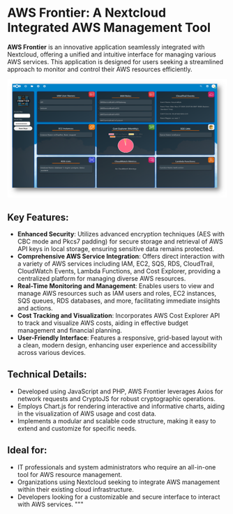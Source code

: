# AWS Frontier: A Nextcloud Integrated AWS Management Tool

**AWS Frontier** is an innovative application seamlessly integrated with Nextcloud, offering a unified and intuitive interface for managing various AWS services. This application is designed for users seeking a streamlined approach to monitor and control their AWS resources efficiently.

![AWS Frontier Interface](Frontier.png)

## Key Features:
- **Enhanced Security**: Utilizes advanced encryption techniques (AES with CBC mode and Pkcs7 padding) for secure storage and retrieval of AWS API keys in local storage, ensuring sensitive data remains protected.
- **Comprehensive AWS Service Integration**: Offers direct interaction with a variety of AWS services including IAM, EC2, SQS, RDS, CloudTrail, CloudWatch Events, Lambda Functions, and Cost Explorer, providing a centralized platform for managing diverse AWS resources.
- **Real-Time Monitoring and Management**: Enables users to view and manage AWS resources such as IAM users and roles, EC2 instances, SQS queues, RDS databases, and more, facilitating immediate insights and actions.
- **Cost Tracking and Visualization**: Incorporates AWS Cost Explorer API to track and visualize AWS costs, aiding in effective budget management and financial planning.
- **User-Friendly Interface**: Features a responsive, grid-based layout with a clean, modern design, enhancing user experience and accessibility across various devices.

## Technical Details:
- Developed using JavaScript and PHP, AWS Frontier leverages Axios for network requests and CryptoJS for robust cryptographic operations.
- Employs Chart.js for rendering interactive and informative charts, aiding in the visualization of AWS usage and cost data.
- Implements a modular and scalable code structure, making it easy to extend and customize for specific needs.

## Ideal for:
- IT professionals and system administrators who require an all-in-one tool for AWS resource management.
- Organizations using Nextcloud seeking to integrate AWS management within their existing cloud infrastructure.
- Developers looking for a customizable and secure interface to interact with AWS services.
"""



